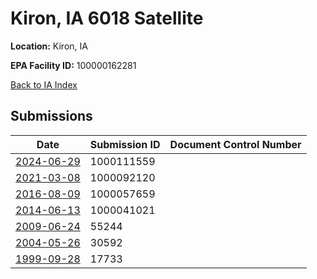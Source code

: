 # Kiron, IA 6018 Satellite

**Location:** Kiron, IA

**EPA Facility ID:** 100000162281

[Back to IA Index](../../index.md)

## Submissions

| Date | Submission ID | Document Control Number |
|------|--------------|-------------------------|
| [2024-06-29](submissions/1000111559.md) | 1000111559 |  |
| [2021-03-08](submissions/1000092120.md) | 1000092120 |  |
| [2016-08-09](submissions/1000057659.md) | 1000057659 |  |
| [2014-06-13](submissions/1000041021.md) | 1000041021 |  |
| [2009-06-24](submissions/55244.md) | 55244 |  |
| [2004-05-26](submissions/30592.md) | 30592 |  |
| [1999-09-28](submissions/17733.md) | 17733 |  |
